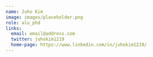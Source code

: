 ```yaml
---
name: Juho Kim
image: images/placeholder.png
role: alu_phd
links:
  email: email@address.com
  twitter: juhokim1219
  home-page: https://www.linkedin.com/in/juhokim1219/
---
```

